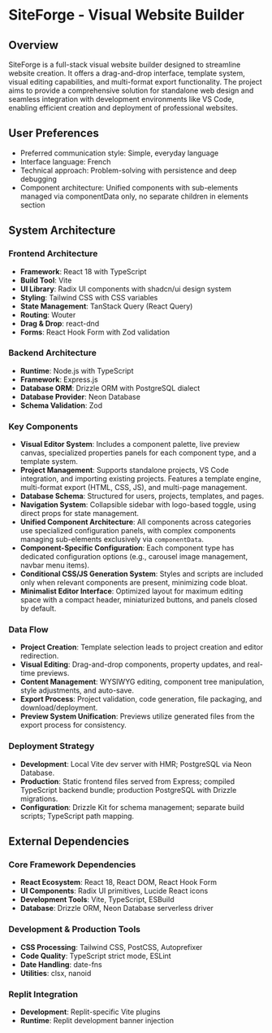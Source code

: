 # SiteForge - Visual Website Builder

## Overview
SiteForge is a full-stack visual website builder designed to streamline website creation. It offers a drag-and-drop interface, template system, visual editing capabilities, and multi-format export functionality. The project aims to provide a comprehensive solution for standalone web design and seamless integration with development environments like VS Code, enabling efficient creation and deployment of professional websites.

## User Preferences
- Preferred communication style: Simple, everyday language
- Interface language: French
- Technical approach: Problem-solving with persistence and deep debugging
- Component architecture: Unified components with sub-elements managed via componentData only, no separate children in elements section

## System Architecture

### Frontend Architecture
- **Framework**: React 18 with TypeScript
- **Build Tool**: Vite
- **UI Library**: Radix UI components with shadcn/ui design system
- **Styling**: Tailwind CSS with CSS variables
- **State Management**: TanStack Query (React Query)
- **Routing**: Wouter
- **Drag & Drop**: react-dnd
- **Forms**: React Hook Form with Zod validation

### Backend Architecture
- **Runtime**: Node.js with TypeScript
- **Framework**: Express.js
- **Database ORM**: Drizzle ORM with PostgreSQL dialect
- **Database Provider**: Neon Database
- **Schema Validation**: Zod

### Key Components
- **Visual Editor System**: Includes a component palette, live preview canvas, specialized properties panels for each component type, and a template system.
- **Project Management**: Supports standalone projects, VS Code integration, and importing existing projects. Features a template engine, multi-format export (HTML, CSS, JS), and multi-page management.
- **Database Schema**: Structured for users, projects, templates, and pages.
- **Navigation System**: Collapsible sidebar with logo-based toggle, using direct props for state management.
- **Unified Component Architecture**: All components across categories use specialized configuration panels, with complex components managing sub-elements exclusively via `componentData`.
- **Component-Specific Configuration**: Each component type has dedicated configuration options (e.g., carousel image management, navbar menu items).
- **Conditional CSS/JS Generation System**: Styles and scripts are included only when relevant components are present, minimizing code bloat.
- **Minimalist Editor Interface**: Optimized layout for maximum editing space with a compact header, miniaturized buttons, and panels closed by default.

### Data Flow
- **Project Creation**: Template selection leads to project creation and editor redirection.
- **Visual Editing**: Drag-and-drop components, property updates, and real-time previews.
- **Content Management**: WYSIWYG editing, component tree manipulation, style adjustments, and auto-save.
- **Export Process**: Project validation, code generation, file packaging, and download/deployment.
- **Preview System Unification**: Previews utilize generated files from the export process for consistency.

### Deployment Strategy
- **Development**: Local Vite dev server with HMR; PostgreSQL via Neon Database.
- **Production**: Static frontend files served from Express; compiled TypeScript backend bundle; production PostgreSQL with Drizzle migrations.
- **Configuration**: Drizzle Kit for schema management; separate build scripts; TypeScript path mapping.

## External Dependencies

### Core Framework Dependencies
- **React Ecosystem**: React 18, React DOM, React Hook Form
- **UI Components**: Radix UI primitives, Lucide React icons
- **Development Tools**: Vite, TypeScript, ESBuild
- **Database**: Drizzle ORM, Neon Database serverless driver

### Development & Production Tools
- **CSS Processing**: Tailwind CSS, PostCSS, Autoprefixer
- **Code Quality**: TypeScript strict mode, ESLint
- **Date Handling**: date-fns
- **Utilities**: clsx, nanoid

### Replit Integration
- **Development**: Replit-specific Vite plugins
- **Runtime**: Replit development banner injection